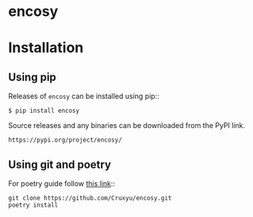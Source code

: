 # encosy

Installation
============

## Using pip
Releases of `encosy` can be installed using pip::

    $ pip install encosy

Source releases and any binaries can be downloaded from the PyPI link.

    https://pypi.org/project/encosy/


## Using git and poetry
For poetry guide follow [this link](https://python-poetry.org/docs/)::
    
    git clone https://github.com/Cruxyu/encosy.git
    poetry install




